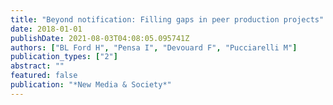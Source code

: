 ```yaml
---
title: "Beyond notification: Filling gaps in peer production projects"
date: 2018-01-01
publishDate: 2021-08-03T04:08:05.095741Z
authors: ["BL Ford H", "Pensa I", "Devouard F", "Pucciarelli M"]
publication_types: ["2"]
abstract: ""
featured: false
publication: "*New Media & Society*"
---
```


